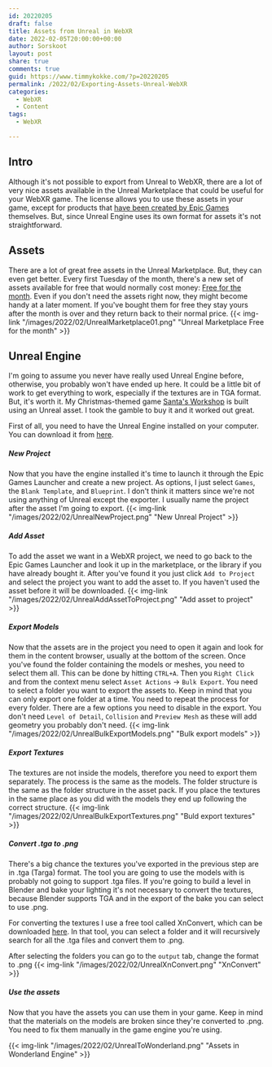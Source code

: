 ```yaml
---
id: 20220205
draft: false
title: Assets from Unreal in WebXR
date: 2022-02-05T20:00:00+00:00
author: Sorskoot
layout: post
share: true
comments: true
guid: https://www.timmykokke.com/?p=20220205
permalink: /2022/02/Exporting-Assets-Unreal-WebXR
categories:
  - WebXR
  - Content  
tags:
  - WebXR

---
```


## Intro
Although it's not possible to export from Unreal to WebXR, there are a lot of very nice assets available in the Unreal Marketplace that could be useful for your WebXR game. The license allows you to use these assets in your game, except for products that [have been created by Epic Games](https://marketplacehelp.epicgames.com/s/article/Can-I-use-these-products-in-other-gaming-engines-like-Source-or-Unity?language=en_US) themselves. But, since Unreal Engine uses its own format for assets it's not straightforward.

## Assets
There are a lot of great free assets in the Unreal Marketplace. But, they can even get better. Every first Tuesday of the month, there's a new set of assets available for free that would normally cost money: [Free for the month](https://www.unrealengine.com/marketplace/en-US/assets?tag=4910). Even if you don't need the assets right now, they might become handy at a later moment. If you've bought them for free they stay yours after the month is over and they return back to their normal price. 
{{< img-link "/images/2022/02/UnrealMarketplace01.png" "Unreal Marketplace Free for the month" >}}

## Unreal Engine
I'm going to assume you never have really used Unreal Engine before, otherwise, you probably won't have ended up here. It could be a little bit of work to get everything to work, especially if the textures are in TGA format. But, it's worth it. My Christmas-themed game [Santa's Workshop](https://constructarcade.com/game/santas-workshop/) is built using an Unreal asset. I took the gamble to buy it and it worked out great.

First of all, you need to have the Unreal Engine installed on your computer. You can download it from [here](https://www.unrealengine.com/en-US/download).

##### New Project
Now that you have the engine installed it's time to launch it through the Epic Games Launcher and create a new project. As options, I just select `Games`, the `Blank Template`, and `Blueprint`. I don't think it matters since we're not using anything of Unreal except the exporter. I usually name the project after the asset I'm going to export. 
{{< img-link "/images/2022/02/UnrealNewProject.png" "New Unreal Project" >}}

##### Add Asset
To add the asset we want in a WebXR project, we need to go back to the Epic Games Launcher and look it up in the marketplace, or the library if you have already bought it. After you've found it you just click `Add to Project` and select the project you want to add the asset to. If you haven't used the asset before it will be downloaded.
{{< img-link "/images/2022/02/UnrealAddAssetToProject.png" "Add asset to project" >}}

##### Export Models
Now that the assets are in the project you need to open it again and look for them in the content browser, usually at the bottom of the screen. Once you've found the folder containing the models or meshes, you need to select them all. This can be done by hitting `CTRL+A`. Then you `Right Click` and from the context menu select `Asset Actions` -> `Bulk Export`. You need to select a folder you want to export the assets to. Keep in mind that you can only export one folder at a time. You need to repeat the process for every folder. 
There are a few options you need to disable in the export. You don't need `Level of Detail`, `Collision` and `Preview Mesh` as these will add geometry you probably don't need.
{{< img-link "/images/2022/02/UnrealBulkExportModels.png" "Bulk export models" >}}

##### Export Textures 
The textures are not inside the models, therefore you need to export them separately. The process is the same as the models. The folder structure is the same as the folder structure in the asset pack. If you place the textures in the same place as you did with the models they end up following the correct structure. 
{{< img-link "/images/2022/02/UnrealBulkExportTextures.png" "Buld export textures" >}}

##### Convert .tga to .png 
There's a big chance the textures you've exported in the previous step are in .tga (Targa) format. The tool you are going to use the models with is probably not going to support .tga files. If you're going to build a level in Blender and bake your lighting it's not necessary to convert the textures, because Blender supports TGA and in the export of the bake you can select to use .png.

For converting the textures I use a free tool called XnConvert, which can be downloaded [here](https://www.xnview.com/en/xnconvert). In that tool, you can select a folder and it will recursively search for all the .tga files and convert them to .png. 

After selecting the folders you can go to the `output` tab, change the format to .png
{{< img-link "/images/2022/02/UnrealXnConvert.png" "XnConvert" >}}

##### Use the assets
Now that you have the assets you can use them in your game. Keep in mind that the materials on the models are broken since they're converted to .png. You need to fix them manually in the game engine you're using.

{{< img-link "/images/2022/02/UnrealToWonderland.png" "Assets in Wonderland Engine" >}}